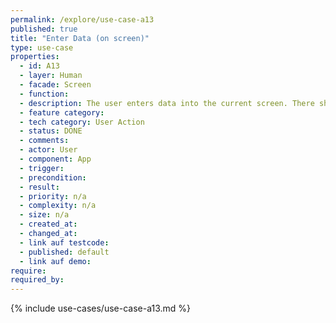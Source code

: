 ```yaml
---
permalink: /explore/use-case-a13
published: true
title: "Enter Data (on screen)"
type: use-case
properties:
  - id: A13
  - layer: Human
  - facade: Screen
  - function:
  - description: The user enters data into the current screen. There should be a show/navigation use case before using this use case (to define the screen).
  - feature category:
  - tech category: User Action
  - status: DONE
  - comments:
  - actor: User
  - component: App
  - trigger:
  - precondition:
  - result:
  - priority: n/a
  - complexity: n/a
  - size: n/a
  - created_at:
  - changed_at:
  - link auf testcode:
  - published: default
  - link auf demo:
require:
required_by:
---
```


{% include use-cases/use-case-a13.md %}
